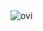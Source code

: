 <img src="https://most-langs-loonuh-devs-projects.vercel.app/api/top-langs?username=LooNuH-dev&hide=procfile&show_icons=true&locale=en&layout=donut-vertical&theme=chartreuse-dark" alt="ovi" />

